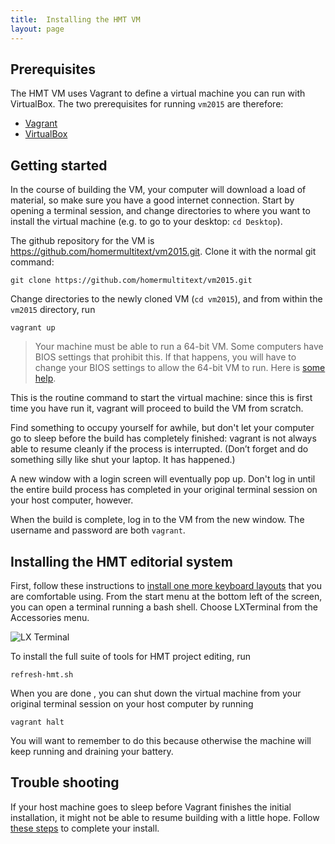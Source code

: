 ```yaml
---
title:  Installing the HMT VM
layout: page
---
```







## Prerequisites ##

The HMT VM uses Vagrant to define a virtual machine you can run with  VirtualBox.  The two prerequisites for running `vm2015` are therefore:

- [Vagrant](https://www.vagrantup.com/)
- [VirtualBox](https://www.virtualbox.org/)




## Getting started ##

In the course of building the VM, your computer will download a load of material, so make sure you have a good internet connection.  Start by opening a terminal session, and change directories to where you want to install the virtual machine (e.g. to go to your desktop: `cd Desktop`).  

The  github repository for the VM is <https://github.com/homermultitext/vm2015.git>.  Clone it with the normal git command:

    git clone https://github.com/homermultitext/vm2015.git

Change directories to the newly cloned VM (`cd vm2015`), and from within the `vm2015` directory, run

    vagrant up

> Your machine must be able to run a 64-bit VM.  Some computers have BIOS settings that prohibit this.  If that happens, you will have to change your BIOS settings to allow the 64-bit VM to run.  Here is [some help](../bios).


This is the routine command to start the virtual machine: since this is first time you have run it, vagrant will proceed to build the VM from scratch.

Find something to occupy yourself for awhile, but don't let your computer go to sleep before the build has completely finished:  vagrant is not always able to resume cleanly if the process is interrupted.  (Don’t forget and do something silly like shut your laptop. It has happened.)

A new window with a login screen will eventually pop up.  Don't log in until the entire build process has completed in your original terminal session on your host computer, however.

When the build is complete, log in to the VM from the new window. The username and password are both `vagrant`.



## Installing the HMT editorial system ##

First, follow these instructions to [install one more keyboard layouts](../keyboard) that you are comfortable using.
From the start menu at the bottom left of the screen, you can open a terminal running a bash shell.  Choose LXTerminal from the Accessories menu.


![LX Terminal](../imgs/lxterm.png)

To install the full suite of tools for HMT project editing, run

    refresh-hmt.sh


When you are done , you can shut down the virtual machine from your original terminal session on your host computer by running

    vagrant halt

You will want to remember to do this because otherwise the machine will keep running and draining your battery.


## Trouble shooting ##


If your host machine goes to sleep before Vagrant finishes the initial installation, it might not be able to resume building with a little hope.  Follow [these steps](../resume-vagrant-up) to complete your install.